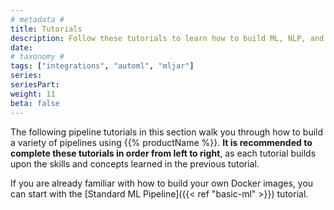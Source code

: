 ```yaml
---
# metadata # 
title: Tutorials
description: Follow these tutorials to learn how to build ML, NLP, and other pipelines.
date: 
# taxonomy #
tags: ["integrations", "automl", "mljar"]
series:
seriesPart:
weight: 11
beta: false 
---
```


The following pipeline tutorials in this section walk you through how to build a variety of pipelines using {{% productName %}}. **It is recommended to complete these tutorials in order from left to right**, as each tutorial builds upon the skills and concepts learned in the previous tutorial.

If you are already familiar with how to build your own Docker images, you can start with the [Standard ML Pipeline]({{< ref "basic-ml" >}}) tutorial. 

